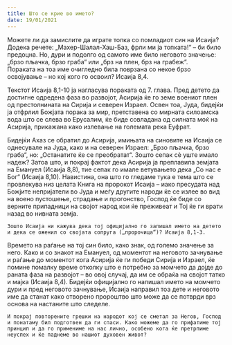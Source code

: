 ```yaml
---
title: Што се крие во името? 
date: 19/01/2021
---
```


Можете ли да замислите да играте топка со помладиот син на Исаија? Додека речете: „Махер-Шалал-Хаш-Баз, фрли ми ја топката!“ – би било предоцна. Но, дури и подолго од самото име било неговото значење: „брзо пљачка, брзо граба“ или „брз на плен, брз на грабеж“.
<br>
Пораката на тоа име очигледно била поврзана со некое брзо освојување – но кој кого го освоил? Исаија 8,4.

Текстот Исаија 8,1-10 ја нагласува пораката од 7. глава. Пред детето да достигне одредена фаза во развојот, Асирија ќе го земе воениот плен од престолнината на Сирија и северен Израел. Освен тоа, Јуда, бидејќи ја отфрлил Божјата порака за мир, претставена со мирната силоамска вода што се слева во Ерусалим, ќе биде совладана од силната моќ на Асирија, прикажана како излевање на големата река Еуфрат.

Бидејќи Ахаз се обратил до Асирија, имињата на синовите на Исаија се однесувале на Јуда, како и на северен Израел: „Брзо пљачка, брзо граба“, но: „Останатите ќе се преобратат“. Зошто сепак сè уште имало надеж? Затоа што, и покрај фактот дека Асирија ја преплавила земјата на Емануел (Исаија 8,8), тие сепак го имале ветувањето дека „Со нас е Бог“ (Исаија 8,10). Навистина, она што го гледаме тука е тема што се провлекува низ целата Книга на пророкот Исаија – иако пресудата над Божјите непријатели во Јуда и меѓу другите народи ќе се излее во вид на воено пустошење, страдање и прогонство, Господ ќе биде со верните припадници на својот народ кои ќе преживеат и Тој ќе ги врати назад во нивната земја.

`Зошто Исаија ни кажува дека тој официјално го запишал името на детето и дека се оженил со својата сопруга („пророчица“)? Исаија 8,1-3.`

Времето на раѓање на тој син било, како знак, од големо значење за него. Како и со знакот на Емануел, од моментот на неговото зачнување и раѓање до моментот кога Асирија ќе ги победи Сирија и Израел, ќе помине помалку време отколку што е потребно за момчето да дојде до раната фаза на развојот – во овој случај, да им се обраќа на својот татко и мајка (Исаија 8,4). Бидејќи официјално го напишал името на момчето дури и пред неговото зачнување, Исаија направил тоа дете и неговото име да станат како отворено пророштво што може да се потврди врз основа на настаните што следeле.

`И покрај повторените грешки на народот кој се сметал за Негов, Господ и понатаму бил подготвен да ги спаси. Како можеме да го прифатиме тој принцип и да го примениме на нас лично, особено кога ќе претрпиме неуспех и ќе паднеме во нашиот духовен живот?`